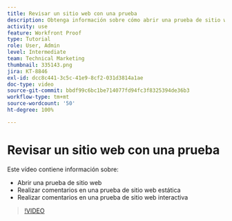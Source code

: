 ```yaml
---
title: Revisar un sitio web con una prueba
description: Obtenga información sobre cómo abrir una prueba de sitio web estática o interactiva en  [!DNL  Workfront]  y haga comentarios.
activity: use
feature: Workfront Proof
type: Tutorial
role: User, Admin
level: Intermediate
team: Technical Marketing
thumbnail: 335143.png
jira: KT-8846
exl-id: dcc8c441-3c5c-41e9-8cf2-031d3814a1ae
doc-type: video
source-git-commit: bbdf99c6bc1be714077fd94fc3f8325394de36b3
workflow-type: tm+mt
source-wordcount: '50'
ht-degree: 100%

---
```


# Revisar un sitio web con una prueba

Este vídeo contiene información sobre:

* Abrir una prueba de sitio web
* Realizar comentarios en una prueba de sitio web estática
* Realizar comentarios en una prueba de sitio web interactiva

>[!VIDEO](https://video.tv.adobe.com/v/3445965/?quality=12&learn=on&enablevpops=1&captions=spa)

<!--
## Learn more
* Review an interactive proof
* Review a static proof
-->
